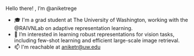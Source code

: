Hello there! , I’m @aniketrege
- 🎓 I'm a grad student at The University of Washington, working with the @RAIVNLab on adaptive representation learning.
- 👀 I’m interested in learning robust representations for vision tasks, including few-shot learning and efficient large-scale image retrieval.
- 📫 I'm reachable at aniketr@uw.edu

<!---
aniketrege/aniketrege is a ✨ special ✨ repository because its `README.md` (this file) appears on your GitHub profile.
You can click the Preview link to take a look at your changes.
--->
